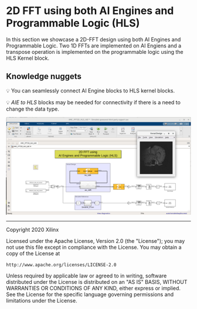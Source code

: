 # 2D FFT using both AI Engines and Programmable Logic (HLS)
In this section we showcase a 2D-FFT design using both AI Engines and Programmable Logic.
Two 1D FFTs are implemented on AI Engiens and a transpose operation is implemented on the programmable logic using the HLS Kernel block.

## Knowledge nuggets
:bulb: You can seamlessly connect AI Engine blocks to HLS kernel blocks.

:bulb: _AIE to HLS_ blocks may be needed for connectivity if there is a need to change the data type. 

<p align="center">
<img src="images/fft_2d_AIE_HLS_screen_shot.png">
</p>

------------
Copyright 2020 Xilinx

Licensed under the Apache License, Version 2.0 (the "License");
you may not use this file except in compliance with the License.
You may obtain a copy of the License at

    http://www.apache.org/licenses/LICENSE-2.0

Unless required by applicable law or agreed to in writing, software
distributed under the License is distributed on an "AS IS" BASIS,
WITHOUT WARRANTIES OR CONDITIONS OF ANY KIND, either express or implied.
See the License for the specific language governing permissions and
limitations under the License.

